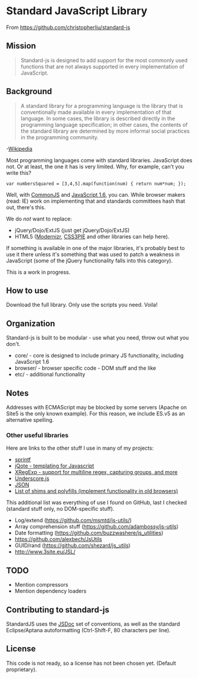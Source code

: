 # Standard JavaScript Library

From https://github.com/christopherliu/standard-js


## Mission

> Standard-js is designed to add support for the most commonly used functions that are not always supported in every implementation of JavaScript.

## Background

> A standard library for a programming language is the library that is conventionally made available in every implementation of that language. In some cases, the library is described directly in the programming language specification; in other cases, the contents of the standard library are determined by more informal social practices in the programming community.

-[Wikipedia](http://en.wikipedia.org/wiki/Standard_library)

Most programming languages come with standard libraries. JavaScript does not. Or at least, the one it has is very limited. Why, for example, can't you write this?

    var numbersSquared = [3,4,5].map(function(num) { return num*num; });

Well, with [CommonJS](http://www.commonjs.org/) and [JavaScript 1.6](http://en.wikipedia.org/wiki/JavaScript#Versions), you can. While browser makers (read: IE) work on implementing that and standards committees hash that out, there's this.

We do *not* want to replace:

 * jQuery/Dojo/ExtJS (just get jQuery/Dojo/ExtJS)
 * HTML5 ([Modernizr](http://modernizr.com/), [CSS3PIE](http://css3pie.com) and other libraries can help here).
 
If something is available in one of the major libraries, it's probably best to use it there unless it's something that was used to patch a weakness in JavaScript (some of the jQuery functionality falls into this category).

This is a work in progress.

## How to use

Download the full library. Only use the scripts you need. Voila!

## Organization

Standard-js is built to be modular - use what you need, throw out what you don't.

 * core/ - core is designed to include primary JS functionality, including JavaScript 1.6
 * browser/ - browser specific code - DOM stuff and the like
 * etc/ - additional functionality
 
## Notes
Addresses with ECMAScript may be blocked by some servers (Apache on Site5 is the only known example). For this reason, we include ES.v5 as an alternative spelling.

### Other useful libraries

Here are links to the other stuff I use in many of my projects:

 * [sprintf](http://www.diveintojavascript.com/projects/javascript-sprintf)
 * [jQote - templating for Javascript](https://github.com/aefxx/jQote2)
 * [XRegExp - support for multiline regex, capturing groups, and more](http://xregexp.com/)
 * [Underscore.js](http://documentcloud.github.com/underscore/#isEqual)
 * [JSON](https://github.com/douglascrockford/JSON-js)
 * [List of shims and polyfills (implement functionality in old browsers)](https://github.com/Modernizr/Modernizr/wiki/HTML5-Cross-browser-Polyfills)

This additional list was everything of use I found on GitHub, last I checked (standard stuff only, no DOM-specific stuff).

 * Log/extend (https://github.com/msmtd/js-utils/)
 * Array comprehension stuff (https://github.com/adambossy/js-utils)
 * Date formatting (https://github.com/buzzwashere/js_utilities)
 * https://github.com/alexbech/JsUtils
 * GUID/rand (https://github.com/shezard/js_utils)
 * http://www.3site.eu/JSL/
 
## TODO
 * Mention compressors
 * Mention dependency loaders
 
## Contributing to standard-js
StandardJS uses the [JSDoc](https://code.google.com/p/jsdoc-toolkit/w/list) set of conventions, as well as the standard Eclipse/Aptana autoformatting (Ctrl-Shift-F, 80 characters per line).

## License

This code is not ready, so a license has not been chosen yet. (Default proprietary).

